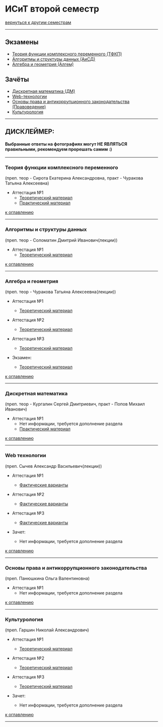 # ИСиТ второй семестр
[вернуться к другим семестрам](isit.md)
***
## Экзамены
+ [Теория функции комплексного переменного (ТФКП)](#Теория-функции-комплексного-переменного)
+ [Алгоритмы и структуры данных (АиСД)](#Алгоритмы-и-структуры-данных)
+ [Алгебра и геометрия (Алгем)](#Алгебра-и-геометрия)

## Зачёты
+ [Дискретная математика (ДМ)](#Дискретная-математика)
+ [Web-технологии](#Web-технологии)
+ [Основы права и антикоррупционного законодательства (Правоведение)](#Основы-права-и-антикоррупционного-законодательства)
+ [Культурология](#Культурология)
***

## ДИСКЛЕЙМЕР:
#### Выбранные ответы на фотографиях могут НЕ ЯВЛЯТЬСЯ правильными, рекомендуем прорешать самим :)
***


### Теория функции комплексного переменного
(преп. теор - Сирота Екатерина Александровна, практ - Чуракова Татьяна Алексеевна)
+ Аттестация №1
  + [Теоретический материал](../subjects/2-sem/tfkp/tfkp-att-1/tfkp-att-1-theory.md)
  + [Практический материал](../subjects/2-sem/tfkp/tfkp-att-1/tfkp-att-1-pract.md)

[к оглавлению](#Экзамены)
***


### Алгоритмы и структуры данных
(преп. теор - Соломатин Дмитрий Иванович(лекции))
+ Аттестация №1
  + [Теоретический материал](../subjects/2-sem/aisd/aisd-att-1-fact.md)

[к оглавлению](#Экзамены)
***


### Алгебра и геометрия
(преп. теор - Чуракова Татьяна Алексеевна(лекции))
+ Аттестация №1
  + [Теоретический материал](../subjects/2-sem/algem/isit-ib/algem-th-att-1-fact.md)


+ Аттестация №2
  + [Теоретический материал](../subjects/2-sem/algem/isit-ib/algem-th-att-2-fact.md)


+ Аттестация №3
  + [Теоретический материал](../subjects/2-sem/algem/isit-ib/algem-th-att-3-fact.md)


+ Экзамен:
  + [Теоретический материал](../subjects/2-sem/algem/algem-exam-fact.md)

[к оглавлению](#Экзамены)
***


### Дискретная математика
(преп. теор - Кургалин Сергей Дмитриевич, практ - Попов Михаил Иванович)
+ Аттестация №1
  + Нет информации, требуется дополнение раздела
  + [Практический материал](../subjects/2-sem/dm/preng-isit/dm-pr-att-1-fact.md)

[к оглавлению](#Экзамены)
***


### Web технологии
(преп. Сычев Александр Васильевич(лекции))
+ Аттестация №1
  + [Фактические варианты](../subjects/1-sem/web/web-att-1-fact.md)


+ Аттестация №2
  + [Фактические варианты](../subjects/1-sem/web/web-att-2-fact.md)


+ Аттестация №3
  + [Фактические варианты](../subjects/1-sem/web/web-att-3-fact.md)


+ Зачет:
  + Нет информации, требуется дополнение раздела

[к оглавлению](#Экзамены)
***


### Основы права и антикоррупционного законодательства
(преп. Панюшкина Ольга Валентиновна)
+ Аттестация №1
  + Нет информации, требуется дополнение раздела

[к оглавлению](#Экзамены)
***


### Культурология
(преп. Гаршин Николай Александрович)
+ Аттестация №1
  + [Теоретический материал](../subjects/2-sem/cult/cult-att-1-fact.md)


+ Аттестация №2
  + [Теоретический материал](../subjects/2-sem/cult/cult-att-2-fact.md)


+ Аттестация №3
  + [Теоретический материал](../subjects/2-sem/cult/cult-att-3-fact.md)


+ Зачет:
  + Нет информации, требуется дополнение раздела

[к оглавлению](#Экзамены)
***